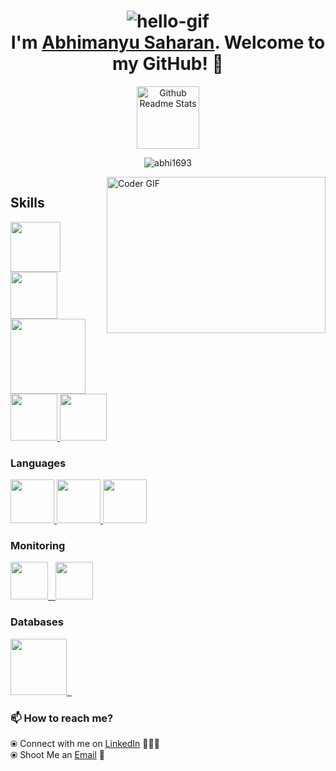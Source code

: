 <h1 align="center"> <img src="https://github.com/abhi1693/abhi1693/blob/main/assets/hello.gif" alt="hello-gif"> <br >I'm <a href="https://www.linkedin.com/in/abhimanyu-saharan/">Abhimanyu Saharan</a>. Welcome to my GitHub! 🤗</h1>

<p align="center">
 <img width="100px" src="https://res.cloudinary.com/anuraghazra/image/upload/v1594908242/logo_ccswme.svg" align="center" alt="Github Readme Stats" />
</p>
<p align="center"> <img src="https://komarev.com/ghpvc/?username=abhi1693" alt="abhi1693"/> </p> 

<img align="right" alt="Coder GIF" height=250 width=350 src="https://github.com/abhi1693/abhi1693/blob/main/assets/coder.gif?raw=true" />

<img alt="" src="https://github-readme-stats.vercel.app/api?username=abhi1693&show_icons=true&count_private=true&include_all_commits=true&hide_border=true" /> <br>

## Skills

<p float="left">
  <a href="https://www.docker.com/" target="_blank" >
    <img src="https://raw.githubusercontent.com/abhi1693/abhi1693/main/assets/docker.gif"  height="80" /> 
  </a>
  <a href="https://kubernetes.io/" target="_blank" >
    <img src="https://raw.githubusercontent.com/abhi1693/abhi1693/main/assets/k8s.gif"  height="75" />
  </a>
  <a href="https://www.terraform.io/" target="_blank" >
    <img src="https://raw.githubusercontent.com/abhi1693/abhi1693/main/assets/terraform.gif" width="120" />
  </a>
  <a href="https://helm.sh/" target="_blank" >
    <img src="https://raw.githubusercontent.com/abhi1693/abhi1693/main/assets/helm.gif"  height="75" />
  </a>
  <a href="https://rancher.com/" target="_blank" >
    <img src="https://raw.githubusercontent.com/abhi1693/abhi1693/main/assets/rancher.jpg"  height="75" />
  </a>  
 
 ### Languages
  
 <p float="left">
  <a href="https://www.python.org/" target="_blank" >
    <img src="https://raw.githubusercontent.com/abhi1693/abhi1693/main/assets/python.png" height="70" />
  </a>
  <a href="https://reactjs.org/" target="_blank" >
    <img src="https://raw.githubusercontent.com/abhi1693/abhi1693/main/assets/react.gif" height="70" />
  </a>
  <a href="https://www.w3.org/wiki/The_web_standards_model_-_HTML_CSS_and_JavaScript" target="_blank" >
    <img src="https://raw.githubusercontent.com/abhi1693/abhi1693/main/assets/html-css-js.png" height="70" />
  </a>
 </p>
  
### Monitoring
  
 <p float="left">
  <a href="https://grafana.com/" target="_blank" >
    <img src="https://raw.githubusercontent.com/abhi1693/abhi1693/main/assets/grafana.gif" height="60" />&nbsp;&nbsp;
  </a>
  <a href="https://www.influxdata.com/" target="_blank" >
    <img src="https://raw.githubusercontent.com/abhi1693/abhi1693/main/assets/influxdata.gif" height="60" />
  </a>
</p>

### Databases
  
 <p float="left">
  <a href="https://www.postgresql.org/" target="_blank" >
    <img src="https://raw.githubusercontent.com/abhi1693/abhi1693/main/assets/postgresql.gif" height="90" />&nbsp;&nbsp;
  </a>  
</p>

### 📫 How to reach me? 

  ⦿ Connect with me on [LinkedIn](https://www.linkedin.com/in/abhimanyu-saharan/) 👨🏻‍💻 <br>
  ⦿ Shoot Me an [Email](mailto:desk.abhimanyu@gmail.com) 💌 <br>

<!--
**abhi1693/abhi1693** is a ✨ _special_ ✨ repository because its `README.md` (this file) appears on your GitHub profile.

Here are some ideas to get you started:

- 🔭 I’m currently working on ...
- 🌱 I’m currently learning ...
- 👯 I’m looking to collaborate on ...
- 🤔 I’m looking for help with ...
- 💬 Ask me about ...
- 📫 How to reach me: ...
- 😄 Pronouns: ...
- ⚡ Fun fact: ...
-->

